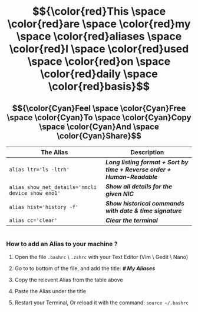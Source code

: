 # $${\color{red}This \space \color{red}are \space \color{red}my \space \color{red}aliases \space \color{red}I \space \color{red}used \space \color{red}on \space \color{red}daily \space \color{red}basis}$$

## $${\color{Cyan}Feel \space \color{Cyan}Free \space \color{Cyan}To \space \color{Cyan}Copy \space \color{Cyan}And \space \color{Cyan}Share}$$

| The Alias | Description |
| --- | --- |
| `alias ltr='ls -ltrh'` | ___Long listing format + Sort by time + Reverse order + Human-Readable___ |
| `alias show_net_details='nmcli device show eno1'` | ___Show all details for the given NIC___ |
| `alias hist='history -f'` | ___Show historical commands with date & time signature___ |
| `alias cc='clear'` | ___Clear the terminal___ |

# 

### How to add an Alias to your machine ?

1. Open the file `.bashrc` \ `.zshrc` with your Text Editor (Vim \ Gedit \ Nano)

2. Go to to bottom of the file, and add the title: ___# My Aliases___

3. Copy the relevent Alias from the table above

4. Paste the Alias under the title

5. Restart your Terminal, Or reload it with the command: `source ~/.bashrc`
